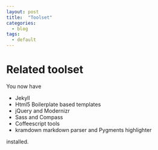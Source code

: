 ```yaml
---
layout: post
title:  "Toolset"
categories:
  - blog
tags:
  - default
---
```


# Related toolset

You now have

- Jekyll
- Html5 Boilerplate based templates
- jQuery and Modernizr
- Sass and Compass
- Coffeescript tools
- kramdown markdown parser and Pygments highlighter

installed.

